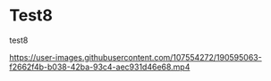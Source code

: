 # Test8
test8


https://user-images.githubusercontent.com/107554272/190595063-f2662f4b-b038-42ba-93c4-aec931d46e68.mp4

